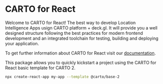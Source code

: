 # CARTO for React

Welcome to CARTO for React! The best way to develop Location Intelligence Apps usign CARTO platform + deck.gl. It will provide you a well designed structure following the best practices for modern frontend development and an integrated toolchain for testing, building and deploying your application.

To get further information about CARTO for React visit our [documentation](https://docs.carto.com/react).

This package allows you to quickly kickstart a project using the CARTO for React basic template for CARTO 2. 

```bash
npx create-react-app my-app --template @carto/base-2
```

